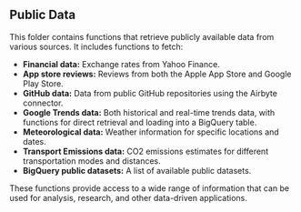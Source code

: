 ## Public Data

This folder contains functions that retrieve publicly available data from various sources. It includes functions to fetch:

*   **Financial data:** Exchange rates from Yahoo Finance.
*   **App store reviews:** Reviews from both the Apple App Store and Google Play Store.
*   **GitHub data:** Data from public GitHub repositories using the Airbyte connector.
*   **Google Trends data:** Both historical and real-time trends data, with functions for direct retrieval and loading into a BigQuery table.
*   **Meteorological data:** Weather information for specific locations and dates.
*   **Transport Emissions data:** CO2 emissions estimates for different transportation modes and distances.
*   **BigQuery public datasets:** A list of available public datasets.

These functions provide access to a wide range of information that can be used for analysis, research, and other data-driven applications.
